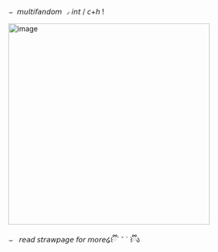 ⌣ ︎ ︎𝘮𝘶𝘭𝘵𝘪𝘧𝘢𝘯𝘥𝘰𝘮 ◞ 𝘪𝘯𝘵 / 𝘤+𝘩 !

<img width="400" height="400" alt="image" src="https://github.com/user-attachments/assets/f83f5005-5e75-4c52-9ac6-1723817d719d" />

⌣ ︎ ︎︎ ︎𝘳𝘦𝘢𝘥 𝘴𝘵𝘳𝘢𝘸𝘱𝘢𝘨𝘦 𝘧𝘰𝘳 𝘮𝘰𝘳𝘦໒꒰ྀི´ ˘ ` ꒱ྀིა 
